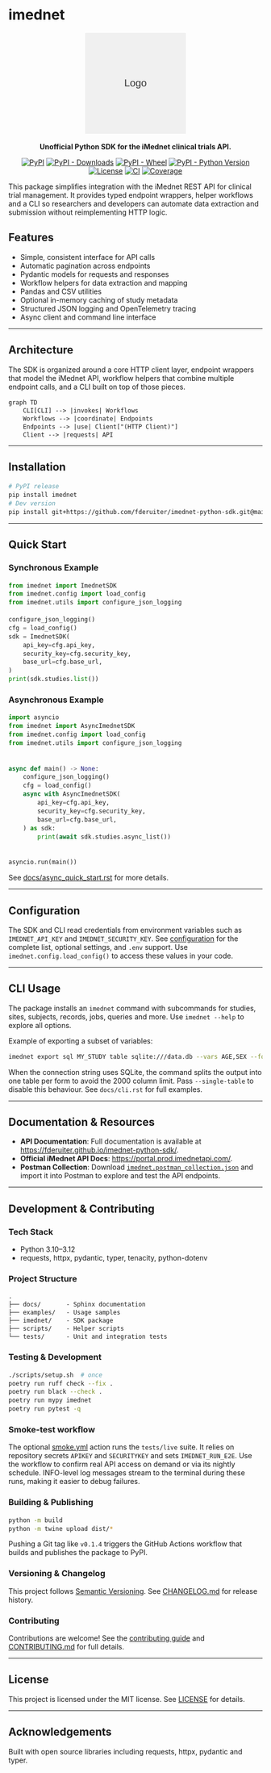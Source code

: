 # imednet

<div align="center">
  <img src="docs/_static/logo.png" alt="imednet logo" width="200" height="200">
</div>

<div align="center">

**Unofficial Python SDK for the iMednet clinical trials API.**

</div>

<div align="center">

[![PyPI](https://img.shields.io/pypi/v/imednet.svg)](https://pypi.org/project/imednet/)
[![PyPI - Downloads](https://img.shields.io/pypi/dm/imednet.svg)](https://pypi.org/project/imednet/)
[![PyPI - Wheel](https://img.shields.io/pypi/wheel/imednet.svg)](https://pypi.org/project/imednet/)
[![PyPI - Python Version](https://img.shields.io/pypi/pyversions/imednet.svg)](https://pypi.org/project/imednet/)
[![License](https://img.shields.io/pypi/l/imednet.svg)](LICENSE)
[![CI](https://img.shields.io/github/actions/workflow/status/fderuiter/imednet-python-sdk/ci.yml?branch=main)](https://github.com/fderuiter/imednet-python-sdk/actions/workflows/ci.yml)
[![Coverage](https://img.shields.io/badge/coverage-90%25-brightgreen)](https://github.com/fderuiter/imednet-python-sdk)

</div>

This package simplifies integration with the iMednet REST API for clinical trial
management. It provides typed endpoint wrappers, helper workflows and a CLI so
researchers and developers can automate data extraction and submission without
reimplementing HTTP logic.

## Features

- Simple, consistent interface for API calls
- Automatic pagination across endpoints
- Pydantic models for requests and responses
- Workflow helpers for data extraction and mapping
- Pandas and CSV utilities
- Optional in-memory caching of study metadata
- Structured JSON logging and OpenTelemetry tracing
- Async client and command line interface

---

## Architecture

The SDK is organized around a core HTTP client layer, endpoint wrappers that model
the iMednet API, workflow helpers that combine multiple endpoint calls, and a CLI
built on top of those pieces.

```mermaid
graph TD
    CLI[CLI] --> |invokes| Workflows
    Workflows --> |coordinate| Endpoints
    Endpoints --> |use| Client["(HTTP Client)"]
    Client --> |requests| API
```

---

## Installation

```bash
# PyPI release
pip install imednet
# Dev version
pip install git+https://github.com/fderuiter/imednet-python-sdk.git@main
```

---

## Quick Start

### Synchronous Example

```python
from imednet import ImednetSDK
from imednet.config import load_config
from imednet.utils import configure_json_logging

configure_json_logging()
cfg = load_config()
sdk = ImednetSDK(
    api_key=cfg.api_key,
    security_key=cfg.security_key,
    base_url=cfg.base_url,
)
print(sdk.studies.list())
```

### Asynchronous Example

```python
import asyncio
from imednet import AsyncImednetSDK
from imednet.config import load_config
from imednet.utils import configure_json_logging


async def main() -> None:
    configure_json_logging()
    cfg = load_config()
    async with AsyncImednetSDK(
        api_key=cfg.api_key,
        security_key=cfg.security_key,
        base_url=cfg.base_url,
    ) as sdk:
        print(await sdk.studies.async_list())


asyncio.run(main())
```

See [docs/async_quick_start.rst](docs/async_quick_start.rst) for more details.

---

## Configuration

The SDK and CLI read credentials from environment variables such as
`IMEDNET_API_KEY` and `IMEDNET_SECURITY_KEY`. See
[configuration](docs/configuration.rst) for the complete list, optional
settings, and `.env` support. Use `imednet.config.load_config()` to access these
values in your code.

---

## CLI Usage

The package installs an `imednet` command with subcommands for studies, sites,
subjects, records, jobs, queries and more. Use `imednet --help` to explore all
options.

Example of exporting a subset of variables:

```bash
imednet export sql MY_STUDY table sqlite:///data.db --vars AGE,SEX --forms 10,20
```

When the connection string uses SQLite, the command splits the output into one
table per form to avoid the 2000 column limit. Pass ``--single-table`` to
disable this behaviour. See ``docs/cli.rst`` for full examples.

---

## Documentation & Resources

- **API Documentation**: Full documentation is available at
  <https://fderuiter.github.io/imednet-python-sdk/>.
- **Official iMednet API Docs**: <https://portal.prod.imednetapi.com/>.
- **Postman Collection**: Download
  [`imednet.postman_collection.json`](imednet.postman_collection.json) and import it
  into Postman to explore and test the API endpoints.

---

## Development & Contributing

### Tech Stack

- Python 3.10–3.12
- requests, httpx, pydantic, typer, tenacity, python-dotenv

### Project Structure

```
.
├── docs/       - Sphinx documentation
├── examples/   - Usage samples
├── imednet/    - SDK package
├── scripts/    - Helper scripts
└── tests/      - Unit and integration tests
```

### Testing & Development

```bash
./scripts/setup.sh  # once
poetry run ruff check --fix .
poetry run black --check .
poetry run mypy imednet
poetry run pytest -q
```

### Smoke-test workflow

The optional [smoke.yml](.github/workflows/smoke.yml) action runs the `tests/live` suite.
It relies on repository secrets `APIKEY` and `SECURITYKEY` and sets `IMEDNET_RUN_E2E`.
Use the workflow to confirm real API access on demand or via its nightly schedule.
INFO-level log messages stream to the terminal during these runs, making it easier to
debug failures.

### Building & Publishing

```bash
python -m build
python -m twine upload dist/*
```

Pushing a Git tag like `v0.1.4` triggers the GitHub Actions workflow that builds
and publishes the package to PyPI.

### Versioning & Changelog

This project follows [Semantic Versioning](https://semver.org). See
[CHANGELOG.md](CHANGELOG.md) for release history.

### Contributing

Contributions are welcome! See the
[contributing guide](docs/contributing.rst) and
[CONTRIBUTING.md](CONTRIBUTING.md) for full details.

---

## License

This project is licensed under the MIT license. See [LICENSE](LICENSE) for
details.

---

## Acknowledgements

Built with open source libraries including requests, httpx, pydantic and typer.

